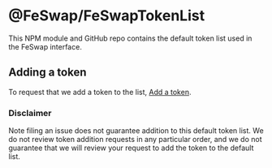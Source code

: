 # @FeSwap/FeSwapTokenList

This NPM module and GitHub repo contains the default token list used in the FeSwap interface.

## Adding a token

To request that we add a token to the list, 
[Add a token](https://github.com/FeSwap/FeSwapTokenList/issues/new?assignees=&labels=token+request&template=token-request.md&title=Add+%7BTOKEN_SYMBOL%7D%3A+%7BTOKEN_NAME%7D).

### Disclaimer

Note filing an issue does not guarantee addition to this default token list.
We do not review token addition requests in any particular order, and we do not
guarantee that we will review your request to add the token to the default list.

